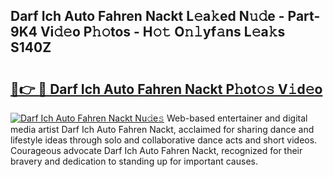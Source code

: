 ## Darf Ich Auto Fahren Nackt L𝚎a𝚔ed N𝚞𝚍e - Part-9K4 Vi𝚍𝚎o P𝚑𝚘tos - H𝚘𝚝 O𝚗𝚕yf𝚊ns L𝚎a𝚔s S140Z

# <h2><a href="http://kf3cxp.oniu.top/?m=Darf+Ich+Auto+Fahren+Nackt">🔗👉 🔴 Darf Ich Auto Fahren Nackt P𝚑ot𝚘𝚜 V𝚒d𝚎o</a></h2>

[![Darf Ich Auto Fahren Nackt Nu𝚍e𝚜](https://i.imgur.com/0qMVB7G.gif)](http://kf3cxp.oniu.top/?m=Darf+Ich+Auto+Fahren+Nackt)
Web-based entertainer and digital media artist Darf Ich Auto Fahren Nackt, acclaimed for sharing dance and lifestyle ideas through solo and collaborative dance acts and short videos. Courageous advocate Darf Ich Auto Fahren Nackt, recognized for their bravery and dedication to standing up for important causes.  
